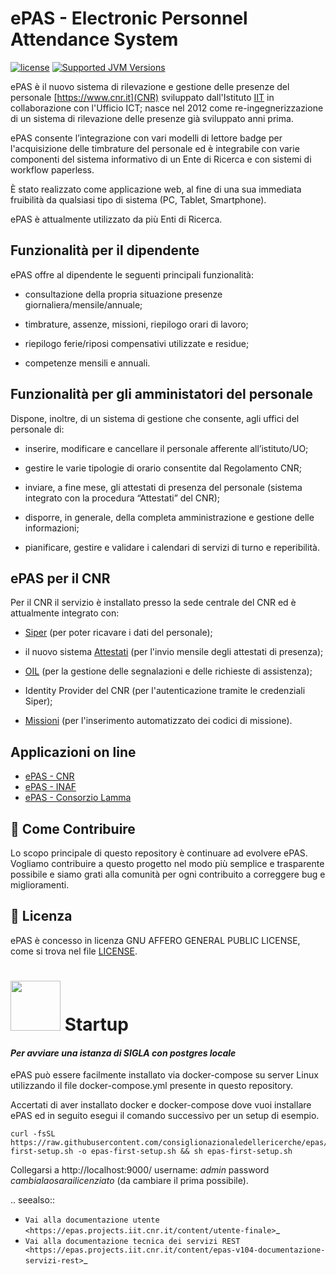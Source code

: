 # ePAS - Electronic Personnel Attendance System

[![license](https://img.shields.io/badge/License-AGPL%20v3-blue.svg?logo=gnu&style=for-the-badge)](https://github.com/consiglionazionaledellericerche/epas/blob/master/LICENSE)
[![Supported JVM Versions](https://img.shields.io/badge/JVM-11-brightgreen.svg?style=for-the-badge&logo=Java)](https://openjdk.java.net/install/)

ePAS è il nuovo sistema di rilevazione e gestione delle presenze del personale 
[https://www.cnr.it](CNR) sviluppato dall'Istituto [IIT](https://www.iit.cnr.it) in collaborazione
con l'Ufficio ICT; nasce nel 2012 come re-ingegnerizzazione di un sistema di rilevazione delle
presenze già sviluppato anni prima.

ePAS consente l’integrazione con vari modelli di lettore badge per l'acquisizione delle timbrature
del personale ed è integrabile con varie componenti del sistema informativo di un Ente di Ricerca e
con sistemi di workflow paperless.

È stato realizzato come applicazione web, al fine di una sua immediata fruibilità da qualsiasi tipo
di sistema (PC, Tablet, Smartphone).

ePAS è attualmente utilizzato da più Enti di Ricerca.

## Funzionalità per il dipendente

ePAS offre al dipendente le seguenti principali funzionalità:

-  consultazione della propria situazione presenze giornaliera/mensile/annuale;

-  timbrature, assenze, missioni, riepilogo orari di lavoro;

-  riepilogo ferie/riposi compensativi utilizzate e residue;

-  competenze mensili e annuali.

## Funzionalità per gli amministatori del personale

Dispone, inoltre, di un sistema di gestione che consente, agli uffici
del personale di:

-  inserire, modificare e cancellare il personale afferente
   all’istituto/UO;

-  gestire le varie tipologie di orario consentite dal Regolamento CNR;

-  inviare, a fine mese, gli attestati di presenza del personale
   (sistema integrato con la procedura “Attestati” del CNR);

-  disporre, in generale, della completa amministrazione e gestione
   delle informazioni;

-  pianificare, gestire e validare i calendari di servizi di turno e
   reperibilità.

## ePAS per il CNR

Per il CNR il servizio è installato presso la sede centrale del CNR ed è attualmente integrato con:

  - [Siper](https://consiglionazionaledellericerche.github.io/docs/siper) 
    (per poter ricavare i dati del personale);

  - il nuovo sistema 
    [Attestati](https://consiglionazionaledellericerche.github.io/docs/attestati.html)
    (per l'invio mensile degli attestati di  presenza);

  - [OIL](https://consiglionazionaledellericerche.github.io/docs/attestati.html) 
    (per la gestione delle segnalazioni e delle richieste di assistenza);

  - Identity Provider del CNR (per l'autenticazione tramite le credenziali Siper);

  - [Missioni](https://consiglionazionaledellericerche.github.io/docs/missioni.html) 
    (per l'inserimento automatizzato dei codici di missione).

## Applicazioni on line

* [ePAS - CNR](https://epas.amministrazione.cnr.it)
* [ePAS - INAF](https://epas.inaf.it)
* [ePAS - Consorzio Lamma](https://epas.lamma.toscana.it)

## 👏 Come Contribuire 

Lo scopo principale di questo repository è continuare ad evolvere ePAS. 
Vogliamo contribuire a questo progetto nel modo più semplice e trasparente possibile e siamo grati
alla comunità per ogni contribuito a correggere bug e miglioramenti.

## 📄 Licenza

ePAS è concesso in licenza GNU AFFERO GENERAL PUBLIC LICENSE, come si trova nel file [LICENSE][l].

[l]: https://github.com/consiglionazionaledellericerche/epas/blob/master/LICENSE

# <img src="https://www.docker.com/sites/default/files/d8/2019-07/Moby-logo.png" width=80> Startup

#### _Per avviare una istanza di SIGLA con postgres locale_

ePAS può essere facilmente installato via docker-compose su server Linux utilizzando il file 
docker-compose.yml presente in questo repository.

Accertati di aver installato docker e docker-compose dove vuoi installare ePAS ed in seguito
esegui il comando successivo per un setup di esempio.

```
curl -fsSL https://raw.githubusercontent.com/consiglionazionaledellericerche/epas/master/epas-first-setup.sh -o epas-first-setup.sh && sh epas-first-setup.sh
```

Collegarsi a http://localhost:9000/ username: _admin_ password _cambialaosarailicenziato_ (da cambiare il prima possibile). 

.. seealso::

   - `Vai alla documentazione utente <https://epas.projects.iit.cnr.it/content/utente-finale>`_
   - `Vai alla documentazione tecnica dei servizi REST <https://epas.projects.iit.cnr.it/content/epas-v104-documentazione-servizi-rest>`_